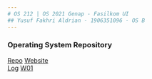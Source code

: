 ```yaml
---
# OS 212 | OS 2021 Genap - Fasilkom UI
## Yusuf Fakhri Aldrian - 1906351096 - OS B
---
```

### Operating System Repository

[Repo](https://github.com/aldariaski/os212)
[Website](https://aldariaski.github.io/os212)  
[Log](https://aldariaski.github.io/os212/TXT/mylog.txt)
[W01](https://aldariaski.github.io/os212/LINKS/)